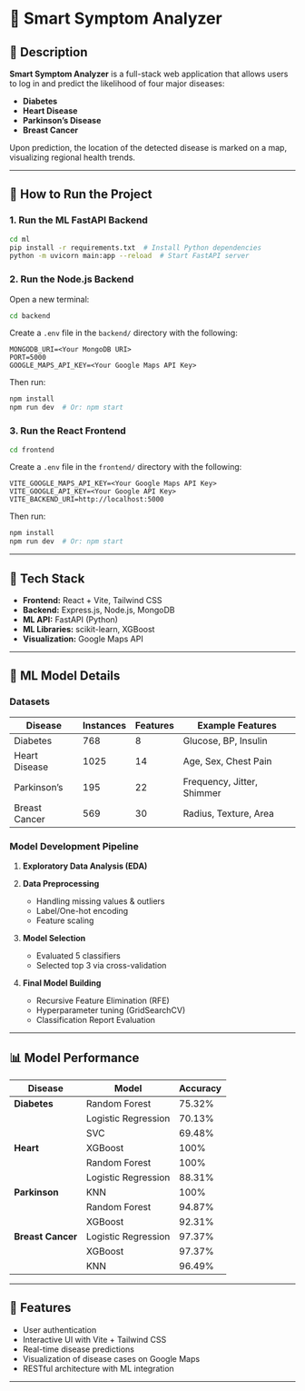 # 🧠 Smart Symptom Analyzer

## 📝 Description

**Smart Symptom Analyzer** is a full-stack web application that allows users to log in and predict the likelihood of four major diseases:

- **Diabetes**
- **Heart Disease**
- **Parkinson’s Disease**
- **Breast Cancer**

Upon prediction, the location of the detected disease is marked on a map, visualizing regional health trends.

---

## 🚀 How to Run the Project

### 1. Run the ML FastAPI Backend

```bash
cd ml
pip install -r requirements.txt  # Install Python dependencies
python -m uvicorn main:app --reload  # Start FastAPI server
```

### 2. Run the Node.js Backend

Open a new terminal:

```bash
cd backend
```

Create a `.env` file in the `backend/` directory with the following:

```
MONGODB_URI=<Your MongoDB URI>
PORT=5000
GOOGLE_MAPS_API_KEY=<Your Google Maps API Key>
```

Then run:

```bash
npm install
npm run dev  # Or: npm start
```

### 3. Run the React Frontend

```bash
cd frontend
```

Create a `.env` file in the `frontend/` directory with the following:

```
VITE_GOOGLE_MAPS_API_KEY=<Your Google Maps API Key>
VITE_GOOGLE_API_KEY=<Your Google API Key>
VITE_BACKEND_URI=http://localhost:5000
```

Then run:

```bash
npm install
npm run dev  # Or: npm start
```

---

## 🧰 Tech Stack

* **Frontend:** React + Vite, Tailwind CSS
* **Backend:** Express.js, Node.js, MongoDB
* **ML API:** FastAPI (Python)
* **ML Libraries:** scikit-learn, XGBoost
* **Visualization:** Google Maps API

---

## 🧪 ML Model Details

### Datasets

| Disease       | Instances | Features | Example Features           |
| ------------- | --------- | -------- | -------------------------- |
| Diabetes      | 768       | 8        | Glucose, BP, Insulin       |
| Heart Disease | 1025      | 14       | Age, Sex, Chest Pain       |
| Parkinson’s   | 195       | 22       | Frequency, Jitter, Shimmer |
| Breast Cancer | 569       | 30       | Radius, Texture, Area      |

### Model Development Pipeline

1. **Exploratory Data Analysis (EDA)**
2. **Data Preprocessing**

   * Handling missing values & outliers
   * Label/One-hot encoding
   * Feature scaling
3. **Model Selection**

   * Evaluated 5 classifiers
   * Selected top 3 via cross-validation
4. **Final Model Building**

   * Recursive Feature Elimination (RFE)
   * Hyperparameter tuning (GridSearchCV)
   * Classification Report Evaluation

---

## 📊 Model Performance

| Disease           | Model               | Accuracy |
| ----------------- | ------------------- | -------- |
| **Diabetes**      | Random Forest       | 75.32%   |
|                   | Logistic Regression | 70.13%   |
|                   | SVC                 | 69.48%   |
| **Heart**         | XGBoost             | 100%     |
|                   | Random Forest       | 100%     |
|                   | Logistic Regression | 88.31%   |
| **Parkinson**     | KNN                 | 100%     |
|                   | Random Forest       | 94.87%   |
|                   | XGBoost             | 92.31%   |
| **Breast Cancer** | Logistic Regression | 97.37%   |
|                   | XGBoost             | 97.37%   |
|                   | KNN                 | 96.49%   |

---

## 📍 Features

* User authentication
* Interactive UI with Vite + Tailwind CSS
* Real-time disease predictions
* Visualization of disease cases on Google Maps
* RESTful architecture with ML integration
---

     
